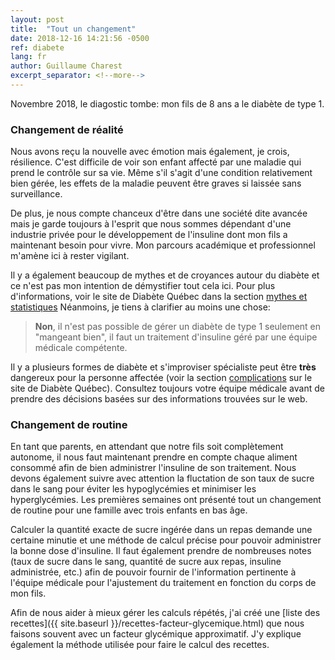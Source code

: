```yaml
---
layout: post
title:  "Tout un changement"
date: 2018-12-16 14:21:56 -0500
ref: diabete
lang: fr
author: Guillaume Charest
excerpt_separator: <!--more-->
---
```

Novembre 2018, le diagostic tombe: mon fils de 8 ans a le diabète de type 1.
<!--more-->

### Changement de réalité

Nous avons reçu la nouvelle avec émotion mais également, je crois, résilience. C'est difficile de voir son enfant affecté par une maladie qui prend le contrôle sur sa vie. Même s'il s'agit d'une condition relativement bien gérée, les effets de la maladie peuvent être graves si laissée sans surveillance.

De plus, je nous compte chanceux d'être dans une société dite avancée mais je garde toujours à l'esprit que nous sommes dépendant d'une industrie privée pour le développement de l'insuline dont mon fils a maintenant besoin pour vivre. Mon parcours académique et professionnel m'amène ici à rester vigilant.

Il y a également beaucoup de mythes et de croyances autour du diabète et ce n'est pas mon intention de démystifier tout cela ici. Pour plus d'informations, voir le site de Diabète Québec dans la section [mythes et statistiques](https://www.diabete.qc.ca/fr/comprendre-le-diabete/tout-sur-le-diabete/mythes-et-statistiques) Néanmoins, je tiens à clarifier au moins une chose:

> **Non**, il n'est pas possible de gérer un diabète de type 1 seulement en "mangeant bien", il faut un traitement d'insuline géré par une équipe médicale compétente.

Il y a plusieurs formes de diabète et s'improviser spécialiste peut être **très** dangereux pour la personne affectée (voir la section [complications](https://www.diabete.qc.ca/fr/comprendre-le-diabete/tout-sur-le-diabete/complications) sur le site de Diabète Québec). Consultez toujours votre équipe médicale avant de prendre des décisions basées sur des informations trouvées sur le web.

### Changement de routine

En tant que parents, en attendant que notre fils soit complètement autonome, il nous faut maintenant prendre en compte chaque aliment consommé afin de bien administrer l'insuline de son traitement. Nous devons également suivre avec attention la fluctation de son taux de sucre dans le sang pour éviter les hypoglycémies et minimiser les hyperglycémies. Les premières semaines ont présenté tout un changement de routine pour une famille avec trois enfants en bas âge.

Calculer la quantité exacte de sucre ingérée dans un repas demande une certaine minutie et une méthode de calcul précise pour pouvoir administrer la bonne dose d'insuline. Il faut également prendre de nombreuses notes (taux de sucre dans le sang, quantité de sucre aux repas, insuline administrée, etc.) afin de pouvoir fournir de l'information pertinente à l'équipe médicale pour l'ajustement du traitement en fonction du corps de mon fils.

Afin de nous aider à mieux gérer les calculs répétés, j'ai créé une [liste des recettes]({{ site.baseurl }}/recettes-facteur-glycemique.html) que nous faisons souvent avec un facteur glycémique approximatif. J'y explique également la méthode utilisée pour faire le calcul des recettes.
